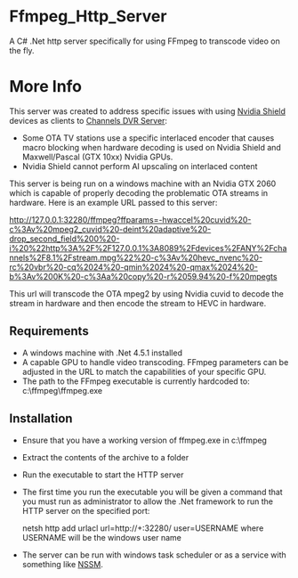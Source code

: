 # Ffmpeg_Http_Server
A C# .Net http server specifically for using FFmpeg to transcode video on the fly.


# More Info

This server was created to address specific issues with using [Nvidia Shield](https://www.nvidia.com/en-us/shield/) devices as clients to [Channels DVR Server](https://getchannels.com/dvr-server/):

 - Some OTA TV stations use a specific interlaced encoder that causes macro blocking when hardware decoding is used on Nvidia Shield and Maxwell/Pascal (GTX 10xx) Nvidia GPUs.
 - Nvidia Shield cannot perform AI upscaling on interlaced content

This server is being run on a windows machine with an Nvidia GTX 2060 which is capable of properly decoding the problematic OTA streams in hardware. Here is an example URL passed to this server:

http://127.0.0.1:32280/ffmpeg?ffparams=-hwaccel%20cuvid%20-c%3Av%20mpeg2_cuvid%20-deint%20adaptive%20-drop_second_field%200%20-i%20%22http%3A%2F%2F127.0.0.1%3A8089%2Fdevices%2FANY%2Fchannels%2F8.1%2Fstream.mpg%22%20-c%3Av%20hevc_nvenc%20-rc%20vbr%20-cq%2024%20-qmin%2024%20-qmax%2024%20-b%3Av%200K%20-c%3Aa%20copy%20-r%2059.94%20-f%20mpegts

This url will transcode the OTA mpeg2 by using Nvidia cuvid to decode the stream in hardware and then encode the stream to HEVC in hardware.

## Requirements

 - A windows machine with .Net 4.5.1 installed
 - A capable GPU to handle video transcoding. FFmpeg parameters can be adjusted in the URL to match the capabilities of your specific GPU.
 - The path to the FFmpeg executable is currently hardcoded to:
 c:\ffmpeg\ffmpeg.exe

## Installation

 - Ensure that you have a working version of ffmpeg.exe in c:\ffmpeg
 - Extract the contents of the archive to a folder
 - Run the executable to start the HTTP server
 - The first time you run the executable you will be given a command that you must run as administrator to allow the .Net framework to run the HTTP server on the specified port:
 
	 netsh http add urlacl url=http://+:32280/ user=USERNAME
	 where USERNAME will be the windows user name
 - The server can be run with windows task scheduler or as a service with something like [NSSM](https://nssm.cc/).
